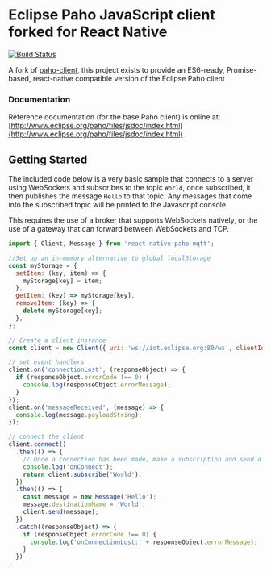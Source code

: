 # Eclipse Paho JavaScript client forked for React Native
[![Build Status](https://travis-ci.org/rh389/react-native-paho-mqtt.svg?branch=master)](https://travis-ci.org/rh389/react-native-paho-mqtt)

A fork of [paho-client](https://www.npmjs.com/package/paho-client), this project exists to provide an ES6-ready, Promise-based, react-native compatible version of the Eclipse Paho client

### Documentation

Reference documentation (for the base Paho client) is online at: [http://www.eclipse.org/paho/files/jsdoc/index.html](http://www.eclipse.org/paho/files/jsdoc/index.html)

## Getting Started

The included code below is a very basic sample that connects to a server using WebSockets and subscribes to the topic ```World```, once subscribed, it then publishes the message ```Hello``` to that topic. Any messages that come into the subscribed topic will be printed to the Javascript console.

This requires the use of a broker that supports WebSockets natively, or the use of a gateway that can forward between WebSockets and TCP.

```js
import { Client, Message } from 'react-native-paho-mqtt';

//Set up an in-memory alternative to global localStorage
const myStorage = {
  setItem: (key, item) => {
    myStorage[key] = item;
  },
  getItem: (key) => myStorage[key],
  removeItem: (key) => {
    delete myStorage[key];
  },
};

// Create a client instance
const client = new Client({ uri: 'ws://iot.eclipse.org:80/ws', clientId: 'clientId', storage: myStorage });

// set event handlers
client.on('connectionLost', (responseObject) => {
  if (responseObject.errorCode !== 0) {
    console.log(responseObject.errorMessage);
  }
});
client.on('messageReceived', (message) => {
  console.log(message.payloadString);
});

// connect the client
client.connect()
  .then(() => {
    // Once a connection has been made, make a subscription and send a message.
    console.log('onConnect');
    return client.subscribe('World');
  })
  .then(() => {
    const message = new Message('Hello');
    message.destinationName = 'World';
    client.send(message);
  })
  .catch((responseObject) => {
    if (responseObject.errorCode !== 0) {
      console.log('onConnectionLost:' + responseObject.errorMessage);
    }
  })
;

```
